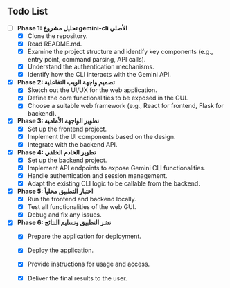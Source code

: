 ## Todo List

- [ ] **Phase 1: تحليل مشروع gemini-cli الأصلي**
  - [x] Clone the repository.
  - [x] Read README.md.
  - [x] Examine the project structure and identify key components (e.g., entry point, command parsing, API calls).
  - [x] Understand the authentication mechanisms.
  - [x] Identify how the CLI interacts with the Gemini API.

- [x] **Phase 2: تصميم واجهة الويب التفاعلية**
  - [x] Sketch out the UI/UX for the web application.
  - [x] Define the core functionalities to be exposed in the GUI.
  - [x] Choose a suitable web framework (e.g., React for frontend, Flask for backend).

- [x] **Phase 3: تطوير الواجهة الأمامية**
  - [x] Set up the frontend project.
  - [x] Implement the UI components based on the design.
  - [x] Integrate with the backend API.

- [x] **Phase 4: تطوير الخادم الخلفي**
  - [x] Set up the backend project.
  - [x] Implement API endpoints to expose Gemini CLI functionalities.
  - [x] Handle authentication and session management.
  - [x] Adapt the existing CLI logic to be callable from the backend.

- [x] **Phase 5: اختبار التطبيق محلياً**
  - [x] Run the frontend and backend locally.
  - [x] Test all functionalities of the web GUI.
  - [x] Debug and fix any issues.

- [x] **Phase 6: نشر التطبيق وتسليم النتائج**
  - [x] Prepare the application for deployment.
  - [x] Deploy the application.
  - [x] Provide instructions for usage and access.
  - [x] Deliver the final results to the user.

